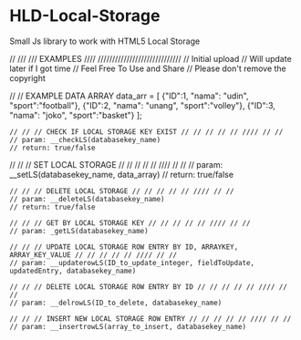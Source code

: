 # HLD-Local-Storage
Small Js library to work with HTML5 Local Storage

// /// /// EXAMPLES //// /////////////////////////////
// Initial upload // Will update later if I got time
// Feel Free To Use and Share // Please don't remove the copyright

  // // EXAMPLE DATA ARRAY
	data_arr = [
		{"ID":1, "nama": "udin", "sport":"football"},
		{"ID":2, "nama": "unang", "sport":"volley"},
		{"ID":3, "nama": "joko", "sport":"basket"}
	];


	// // // CHECK IF LOCAL STORAGE KEY EXIST // // // // // //// // //
	// param: __checkLS(databasekey_name)
	// return: true/false
  
  // // // SET LOCAL STORAGE // // // // // //// // //
	// param: __setLS(databasekey_name, data_array)
	// return: true/false

	// // // DELETE LOCAL STORAGE // // // // // //// // //
	// param: __deleteLS(databasekey_name)
	// return: true/false
  
 	// // // GET BY LOCAL STORAGE KEY // // // // // //// // //
	// param: _getLS(databasekey_name)
  
	// // // UPDATE LOCAL STORAGE ROW ENTRY BY ID, ARRAYKEY, ARRAY_KEY_VALUE // // // // // //// // //
	// param: __updaterowLS(ID_to_update_integer, fieldToUpdate, updatedEntry, databasekey_name)
  
	// // // DELETE LOCAL STORAGE ROW ENTRY BY ID // // // // // //// // //
	// param: __delrowLS(ID_to_delete, databasekey_name)
  
	// // // INSERT NEW LOCAL STORAGE ROW ENTRY // // // // // //// // //
	// param: __insertrowLS(array_to_insert, databasekey_name)
